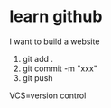 # learn github

I want to build a website

1. git add .
2. git commit -m "xxx"
3. git push

VCS=version control 